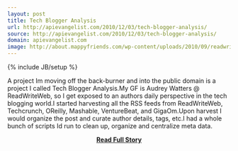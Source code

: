 ```yaml
---
layout: post
title: Tech Blogger Analysis
url: http://apievangelist.com/2010/12/03/tech-blogger-analysis/
source: http://apievangelist.com/2010/12/03/tech-blogger-analysis/
domain: apievangelist.com
image: http://about.mappyfriends.com/wp-content/uploads/2010/09/readwriteweb.jpg
---
```

{% include JB/setup %}<p>A project Im moving off the back-burner and into the public domain is a project I called Tech Blogger Analysis.My GF is Audrey Watters @ ReadWriteWeb, so I get exposed to an authors daily perspective in the tech blogging world.I started harvesting all the RSS feeds from ReadWriteWeb, Techcrunch, OReilly, Mashable, VentureBeat, and GigaOm.Upon harvest I would organize the post and curate author details, tags, etc.I had a whole bunch of scripts Id run to clean up, organize and centralize meta data.</p>
<center><p><a href="http://apievangelist.com/2010/12/03/tech-blogger-analysis/" style='padding:25px; font-sze:18px; font-weight: bold;'>Read Full Story</a></p></center>
